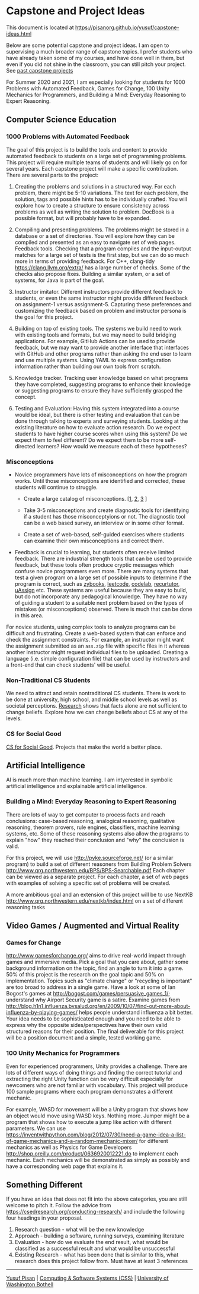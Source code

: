 # Capstone and Project Ideas

This document is located at <https://pisanorg.github.io/yusuf/capstone-ideas.html>

Below are some potential capstone and project ideas.
I am open to supervising a much broader range of capstone topics. I prefer students who have already
taken some of my courses, and have done well in them, but even if you did not shine in the classroom,
you can still pitch your project. See [past capstone projects](https://pisanorg.github.io/yusuf/people)

For Summer 2020 and 2021, I am especially looking for students for 1000 Problems with Automated Feedback, Games for Change, 100 Unity Mechanics for Programmers, and Building a Mind: Everyday Reasoning to Expert Reasoning.

## Computer Science Education

### 1000 Problems with Automated Feedback

The goal of this project is to build the tools and content to provide
automated feedback to students on a large set of programming
problems. This project will require multiple teams of students and
will likely go on for several years. Each capstone project will make a
specific contribution. There are several parts to the project:

1. Creating the problems and solutions in a structured way. For each problem, there might be 5-10 variations. The text for each problem, the solution, tags and possible hints has to be individually crafted. You will explore how to create a structure to ensure consistency across problems as well as writing the solution to problem. DocBook is a possible format, but will probably have to be expanded.

2. Compiling and presenting problems. The problems might be stored in a database or a set of directories. You will explore how they can be compiled and presented as an easy to navigate set of web pages.
Feedback tools. Checking that a program compiles and the input-output matches for a large set of tests is the first step, but we can do so much more in terms of providing feedback. For C++, clang-tidy <https://clang.llvm.org/extra/> has a large number of checks. Some of the checks also propose fixes. Building a similar system, or a set of systems, for Java is part of the goal.

3. Instructor imitator. Different instructors provide different feedback to students, or even the same instructor might provide different feedback on assignment-1 versus assignment-5. Capturing these preferences and customizing the feedback based on problem and instructor persona is the goal for this project.

4. Building on top of existing tools. The systems we build need to work with existing tools and formats, but we may need to build bridging applications. For example, GitHub Actions can be used to provide feedback, but we may want to provide another interface that interfaces with GitHub and other programs rather than asking the end user to learn and use multiple systems. Using YAML to express configuration information rather than building our own tools from scratch.

5. Knowledge tracker. Tracking user knowledge based on what programs they have completed, suggesting programs to enhance their knowledge or suggesting programs to ensure they have sufficiently grasped the concept.

6. Testing and Evaluation: Having this system integrated into a course would be ideal, but there is other testing and evaluation that can be done through talking to experts and surveying students. Looking at the existing literature on how to evaluate action research. Do we expect students to have higher course scores when using this system? Do we expect them to feel different? Do we expect them to be more self-directed learners? How would we measure each of these hypotheses?

### Misconceptions

- Novice programmers have lots of misconceptions on how the program works.
Until those misconceptions are identified and corrected, these students will continue to
struggle.

  - Create a large catalog of misconceptions. [[1](https://dl.acm.org/citation.cfm?id=1734299),
  [2](http://csteachingtips.org/),
  [3](https://scholar.google.com/scholar?hl=en&as_sdt=0%2C48&q=cs1+student+misconceptions&btnG=)
  ]

  - Take 3-5 misconceptions and create diagnostic tools for identifying
  if a student has those misconceptyions or not. The diagnostic tool can be a web based survey,
  an interview or in some other format.
  - Create a set of web-based, self-guided exercises where
  students can examine their own misconceptions and correct them.
  
- Feedback is crucial to learning, but students often receive limited feedback. There are industrial strength tools that can be used to provide feedback, but these tools often produce cryptic messages which confuse novice programmers even more. There are many systems that test a given program on a large set of possible inputs to determine if the program is correct, such as [zybooks](https://www.zybooks.com/), [leetcode](https://leetcode.com), [codelab](https://www.turingscraft.com/), [recurtutor](https://vtechworks.lib.vt.edu/handle/10919/64249), [uAssign](https://www.ideals.illinois.edu/handle/2142/101068) etc. These systems are useful because they are easy to build, but do not incorporate any pedagogical knowledge. They have no way of guiding a student to a suitable next problem based on the types of mistakes (or misconceptions) observed. There is much that can be done in this area.

For novice students, using complex tools to analyze programs can be difficult and frustrating. Create a web-based system that can enforce and check the assignment constraints. For example, an instructor might want the assignment submitted as an `ass.zip` file with specific files in it whereas another instructor might request individual files to be uploaded. Creating a language (i.e. simple configuration file) that can be used by instructors and a front-end that can check students' will be useful.
  
### Non-Traditional CS Students

We need to attract and retain nontraditional CS students. There is work to be done at university, high school,
and middle school levels as well as societal perceptions. [Research](https://www.tandfonline.com/doi/abs/10.1080/0163853X.2015.1136507) shows that facts alone are not sufficient to change beliefs. Explore how we can change beliefs about CS at any of the levels.

### CS for Social Good

[CS for Social Good](http://www.sigcas.org/csged/). Projects that make the world a better place.

## Artificial Intelligence

AI is much more than machine learning. I am intyerested in symbolic artificial intelligence and explainable artificial intelligence.

### Building a Mind: Everyday Reasoning to Expert Reasoning

There are lots of way to get computer to process facts and reach conclusions: case-based reasoning, analogical reasoning, qualitative reasoning, theorem provers, rule engines, classifiers, machine learning systems, etc. Some of these reasoning systems also allow the programs to explain "how" they reached their conclusion and "why" the conclusion is valid.

For this project, we will use <http://pyke.sourceforge.net/> (or a similar program) to build a set of different reasoners from Building Problem Solvers <http://www.qrg.northwestern.edu/BPS/BPS-Searchable.pdf> Each chapter can be viewed as a separate project. For each chapter, a set of web pages with examples of solving a specific set of problems will be created.

A more ambitious goal and an extension of this project will be to use NextKB <http://www.qrg.northwestern.edu/nextkb/index.html> on a set of different reasoning tasks

## Video Games / Augmented and Virtual Reality

### Games for Change

<http://www.gamesforchange.org/> aims to drive real-world impact through games and immersive media. Pick a goal that you care about, gather some background information on the topic, find an angle to turn it into a game. 50% of this project is the research on the goal topic and 50% on implementation. Topics such as "climate change" or "recycling is important" are too broad to address in a single game. Have a look at some of Ian Bogost's games at <http://bogost.com/games/persuasive_games_1/>; understand why Airport Security game is a satire. Examine games from <http://blog.h1n1.influenza.bvsalud.org/en/2009/10/07/find-out-more-about-influenza-by-playing-games/> helps people understand influenza a bit better. Your idea needs to be sophisticated enough and you need to be able to express why the opposite sides/perspectives have their own valid structured reasons for their position. The final deliverable for this project will be a position document and a simple, tested working game.

### 100 Unity Mechanics for Programmers

Even for experienced programmers, Unity provides a challenge. There are lots of different ways of doing things and finding the correct tutorial and extracting the right Unity function can be very difficult especially for newcomers who are not familiar with vocabulary. This project will produce 100 sample programs where each program demonstrates a different mechanic.

For example, WASD for movement will be a Unity program that shows how an object would move using WASD keys. Nothing more. Jumper might be a program that shows how to execute a jump like action with different parameters. We can use <https://inventwithpython.com/blog/2012/07/30/need-a-game-idea-a-list-of-game-mechanics-and-a-random-mechanic-mixer/> for different mechanics as well as Physics for Game Developers <http://shop.oreilly.com/product/0636920012221.do> to implement each mechanic. Each mechanics will be demonstrated as simply as possibly and have a corresponding web page that explains it.

## Something Different

If you have an idea that does not fit into the above categories, you are still welcome to pitch it. Follow the advice from <https://csedresearch.org/conducting-research/> and include the following four headings in your proposal.

  1. Research question - what will be the new knowledge
  2. Approach - building a software, running surveys, examining literature
  3. Evaluation - how do we evaluate the end result, what would be classified as a successful result and what would be unsuccessful
  4. Existing Research - what has been done that is similar to this, what research does this project follow from. Must have at least 3 references

***

[Yusuf Pisan](https://pisanorg.github.io/yusuf/) | [Computing & Software Systems (CSS)](https://www.uwb.edu/css) | [University of Washington Bothell](https://www.uwb.edu/)
